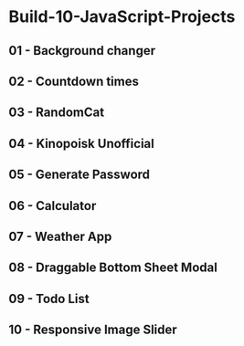 # Build-10-JavaScript-Projects
## 01 - Background changer

## 02 - Countdown times

## 03 - RandomCat

## 04 - Kinopoisk Unofficial

## 05 - Generate Password

## 06 - Calculator

## 07 - Weather App

## 08 - Draggable Bottom Sheet Modal

## 09 - Todo List

## 10 - Responsive Image Slider